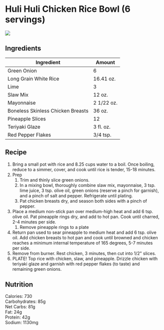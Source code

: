# Huli Huli Chicken Rice Bowl (6 servings)
![](https://homechef.imgix.net/https%3A%2F%2Fasset.homechef.com%2Fuploads%2Fmeal%2Fplated%2F20254%2F004529.003.01HuliHuliChickenRiceBowl_Ecomm_1_of_1_.jpg?ixlib=rails-1.1.0&w=600&auto=format&s=a201a7df2524ef75cebd8a19f2c736bc)

## Ingredients
| Ingredient | Amount |
--- | ---
Green Onion | 6
Long Grain White Rice | 16.41 oz.
Lime | 3
Slaw Mix | 12 oz.
Mayonnaise | 2 1/22 oz.
Boneless Skinless Chicken Breasts | 36 oz.
Pineapple Slices | 12
Teriyaki Glaze | 3 fl. oz.
Red Pepper Flakes | 3/4 tsp.

## Recipe
1. Bring a small pot with rice and 8.25 cups water to a boil. Once boiling, reduce to a simmer, cover, and cook until rice is tender, 15-18 minutes.
2. Prep
     1. Trim and thinly slice green onions.
     2. In a mixing bowl, thoroughly combine slaw mix, mayonnaise, 3 tsp. lime juice, 3 tsp. olive oil, green onions (reserve a pinch for garnish), and a pinch of salt and pepper. Refrigerate until plating.
     3. Pat chicken breasts dry, and season both sides with a pinch of pepper.
1. Place a medium non-stick pan over medium-high heat and add 6 tsp. olive oil. Pat pineapple rings dry, and add to hot pan. Cook until charred, 2-4 minutes per side.
     1. Remove pineapple rings to a plate
1. Return pan used to sear pineapple to medium heat and add 6 tsp. olive oil. Add chicken breasts to hot pan and cook until browned and chicken reaches a minimum internal temperature of 165 degrees, 5-7 minutes per side.
2. Remove from burner. Rest chicken, 3 minutes, then cut into 1/2" slices.
3. PLATE! Top rice with chicken, slaw, and pineapple. Drizzle chicken with teriyaki glaze and garnish with red pepper flakes (to taste) and remaining green onions.

## Nutrition
Calories: 730<br>
Carbohydrates: 85g<br>
Net Carbs: 81g<br>
Fat: 24g<br>
Protein: 42g<br>
Sodium: 1130mg<br>
